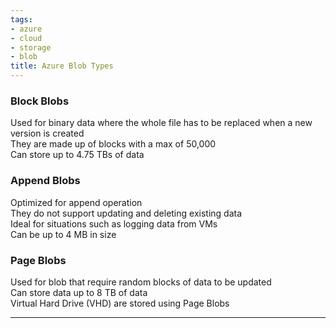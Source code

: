 ```yaml
---
tags:
- azure
- cloud
- storage
- blob
title: Azure Blob Types
---
```


### Block Blobs

Used for binary data where the whole file has to be replaced when a new version is created  
They are made up of blocks with a max of 50,000  
Can store up to 4.75 TBs of data

### Append Blobs

Optimized for append operation  
They do not support updating and deleting existing data  
Ideal for situations such as logging data from VMs  
Can be up to 4 MB in size

### Page Blobs

Used for blob that require random blocks of data to be updated  
Can store data up to 8 TB of data  
Virtual Hard Drive (VHD) are stored using Page Blobs

---